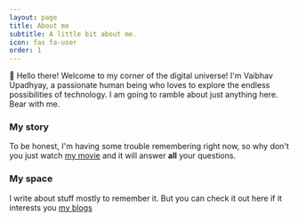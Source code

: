 ```yaml
---
layout: page
title: About me
subtitle: A little bit about me.
icon: fas fa-user
order: 1
---
```


👋 Hello there! Welcome to my corner of the digital universe! I'm Vaibhav Upadhyay, a passionate human being who loves to explore the endless possibilities of technology. I am going to ramble about just anything here. Bear with me.




### My story

To be honest, I'm having some trouble remembering right now, so why don't you just watch [my movie](https://en.wikipedia.org/wiki/The_Dark_Knight) and it will answer **all** your questions.


### My space

I write about stuff mostly to remember it. But you can check it out here if it interests you [my blogs](https://imvaibhav28.github.io)
